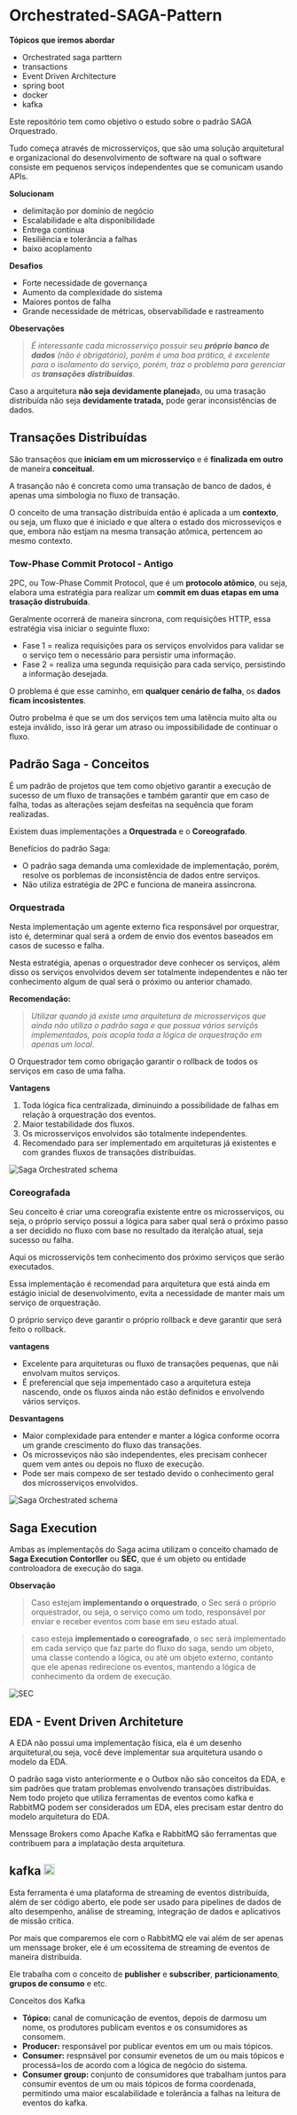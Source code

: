 

# Orchestrated-SAGA-Pattern

**Tópicos que iremos abordar**
- Orchestrated saga parttern
- transactions
- Event Driven Architecture
- spring boot
- docker
- kafka

Este repositório tem como objetivo o estudo sobre o padrão SAGA  Orquestrado.

Tudo começa através de microsserviços, que são uma solução arquitetural e organizacional do desenvolvimento de software na qual o software consiste em pequenos serviços independentes que se comunicam usando APIs.

**Solucionam**

- delimitação por domínio de negócio
- Escalabilidade e alta disponibilidade
- Entrega contínua
- Resiliência e tolerância a falhas
- baixo acoplamento

**Desafios**

- Forte necessidade de governança
- Aumento da complexidade do sistema
- Maiores pontos de falha
- Grande necessidade de métricas, observabilidade e rastreamento

**Obeservações**

> *É interessante cada microsserviço possuir seu **próprio banco de dados** (não é obrigatório), porém é uma boa prática, é excelente para o isolamento do serviço, porém, traz o problema para gerenciar as **transações distribuídas**.*
>

Caso a arquitetura **não seja devidamente planejad**a, ou uma trasação distribuída não seja **devidamente tratada,** pode gerar inconsistências de dados.

## Transações Distribuídas

São transaçẽos que **iniciam em um microsserviço** e é **finalizada em outro** de maneira **conceitual**.

A trasanção não é concreta como uma transação de banco de dados, é apenas uma simbologia no fluxo de transação.  

O conceito de uma transação distribuída então é aplicada a um **contexto**, ou seja, um fluxo que é iniciado e que altera o estado dos microsseviços e que, embora não estjam na mesma transação atômica, pertencem ao mesmo contexto.

### Tow-Phase Commit Protocol - Antigo

2PC, ou Tow-Phase Commit Protocol, que é um **protocolo atômico**, ou seja, elabora uma estratégia para realizar um **commit em duas etapas em uma trasação distrubuída**. 

Geralmente ocorrerá de maneira síncrona, com requisições HTTP, essa estratégia visa iniciar o seguinte fluxo: 

- Fase 1 = realiza requisições para os serviços envolvidos para validar se o serviço tem o necessário para persistir uma informação.
- Fase 2 = realiza uma segunda requisição para cada serviço, persistindo a informação desejada.

O problema é que esse caminho, em **qualquer cenário de falha**, os **dados ficam incosistentes**.

Outro probelma é que se um dos serviços tem uma latência muito alta ou esteja inválido, isso irá gerar um atraso ou impossibilidade de continuar o fluxo. 

## Padrão Saga - Conceitos

É um padrão de projetos que tem como objetivo garantir a execução de sucesso de um fluxo de transações e também garantir que em caso de falha, todas as alterações sejam desfeitas na sequência que foram realizadas.

Existem duas implementações a **Orquestrada** e o **Coreografado**.

Benefícios do padrão Saga:

- O padrão saga demanda uma comlexidade de implementação, porém, resolve os porblemas de inconsistência de dados entre serviços.
- Não utiliza estratégia de 2PC e funciona de maneira assíncrona.

### Orquestrada

Nesta implementação um agente externo fica responsável por orquestrar, isto é, determinar qual será a ordem de envio dos eventos baseados em casos de sucesso e falha.

Nesta estratégia, apenas o orquestrador deve conhecer os serviços, além disso os serviços envolvidos devem ser totalmente independentes e não ter conhecimento algum de qual será o próximo ou anterior chamado.

**Recomendação:**

> *Utilizar quando já existe uma arquitetura de microsserviços que ainda não utiliza o padrão saga e que possua vários serviçõs implementados, pois acopla toda a lógica de orquestração em apenas um local.*
> 

O Orquestrador tem como obrigação garantir o rollback de todos os serviços em caso de uma falha.

**Vantagens**

1. Toda lógica fica centralizada, diminuindo a possibilidade de falhas em relação à orquestração dos eventos.
2. Maior testabilidade dos fluxos.
3. Os microsserviços envolvidos são totalmente independentes.
4. Recomendado para ser implementado em arquiteturas já existentes e com grandes fluxos de transações distribuídas.

![Saga Orchestrated schema](imagens/SagaOrchestrated.png)

### Coreografada

Seu conceito é criar uma coreografia existente entre os microsserviços, ou seja, o próprio serviço possui a lógica para saber qual será o próximo passo a ser decidido no fluxo com base no resultado da iteralção atual, seja sucesso ou falha.

Aqui os microsserviçõs tem conhecimento dos próximo serviços que serão executados.

Essa implementação é recomendad para arquitetura que está ainda em estágio inicial de desenvolvimento, evita a necessidade de manter mais um serviço de orquestração.

O próprio serviço deve garantir o próprio rollback e deve garantir que será feito o rollback.

**vantagens**

- Excelente para arquiteturas ou fluxo de transações pequenas, que nãi envolvam muitos serviços.
- É preferencial que seja impementado caso a arquitetura esteja nascendo, onde os fluxos ainda não estão definidos e envolvendo vários serviços.

**Desvantagens**

- Maior complexidade para entender e manter a lógica conforme ocorra um grande crescimento do fluxo das transações.
- Os microsseviços não são independentes, eles precisam conhecer quem vem antes ou depois no fluxo de execução.
- Pode ser mais compexo de ser testado devido o conhecimento geral dos microsserviços envolvidos.

![Saga Orchestrated schema](imagens/Saga%20Choreografy.png)


## Saga Execution
Ambas as implementaçõs do Saga acima utilizam o conceito chamado de **Saga Execution Contorller** ou **SEC**, que é um objeto ou entidade controloadora de execução do saga.

**Observação**
> Caso estejam **implementando o orquestrado**, o Sec será o próprio orquestrador, ou seja, o serviço como um todo, responsável por enviar e receber eventos com base em seu estado atual.

> caso esteja **implementado o coreografado**, o sec será implementado em cada serviço que faz parte do fluxo do saga, sendo um objeto, uma classe contendo a lógica, ou até um objeto externo, contanto que ele apenas redirecione os eventos, mantendo a lógica de conhecimento da ordem de execução.

![SEC](imagens/SEC.png)

## EDA - Event Driven Architeture

A EDA não possui uma implementação física, ela é um desenho arquitetural,ou seja, você deve implementar sua arquitetura usando o modelo da EDA.

O padrão saga visto anteriormente e o Outbox não são conceitos da EDA, e sim padrões que tratam problemas envolvendo transações distribuídas. Nem todo projeto que utiliza ferramentas de eventos como kafka e RabbitMQ podem ser considerados um EDA, eles precisam estar dentro do modelo arquitetura do EDA.

Menssage Brokers como Apache Kafka e RabbitMQ são ferramentas que contribuem para a implatação desta arquitetura.


 

## kafka [<img src="imagens/kafka.png" width="20"/>](/imagens/kafka.png) 



Esta ferramenta é uma plataforma de streaming de eventos distribuída, além de ser código aberto, ele pode ser usado para pipelines de dados de alto desempenho, análise de streaming, integração de dados e aplicativos de missão crítica.

Por mais que comparemos ele com o RabbitMQ ele vai além de ser apenas um menssage broker, ele é um ecossitema de streaming de eventos de maneira distribuída.

Ele trabalha com o conceito de **publisher** e **subscriber**, **particionamento**, **grupos de consumo** e etc.

Conceitos dos Kafka
- **Tópico:** canal de comunicação de eventos, depois de darmosu um nome, os produtores publicam eventos e os consumidores as consomem.
- **Producer:** responsável por publicar eventos em um ou mais tópicos.
- **Consumer:** respnsável por consumir evenetos de um ou mais tópicos e processá=los de acordo com a lógica de negócio do sistema.
- **Consumer group:** conjunto de consumidores que trabalham juntos para consumir eventos de um ou mais tópicos de forma coordenada, permitindo uma maior escalabilidade e tolerância a falhas na leitura de eventos do kafka.